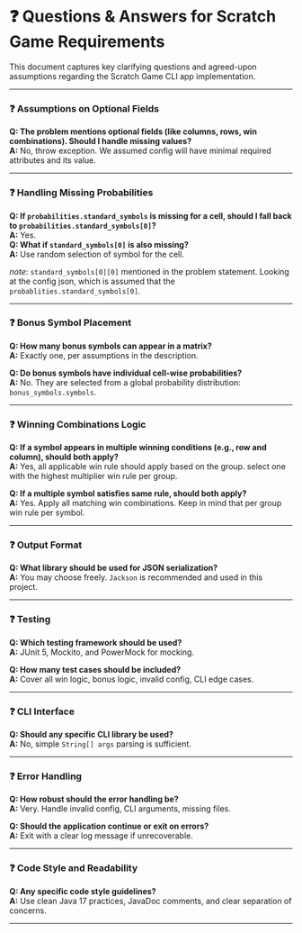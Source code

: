 # ❓ Questions & Answers for Scratch Game Requirements

This document captures key clarifying questions and agreed-upon assumptions regarding the Scratch Game CLI app implementation.

---

### ❓ Assumptions on Optional Fields

**Q: The problem mentions optional fields (like columns, rows, win combinations). Should I handle missing values?**  
**A:** No, throw exception. We assumed config will have minimal required attributes and its value.

---

### ❓ Handling Missing Probabilities

**Q: If `probabilities.standard_symbols` is missing for a cell, should I fall back to `probabilities.standard_symbols[0]`?**  
**A:** Yes.  
**Q: What if `standard_symbols[0]` is also missing?**  
**A:** Use random selection of symbol for the cell.

*note*: `standard_symbols[0][0]` mentioned in the problem statement. Looking at the config json, which is assumed that the `probablities.standard_symbols[0]`. 

---

### ❓ Bonus Symbol Placement

**Q: How many bonus symbols can appear in a matrix?**  
**A:** Exactly one, per assumptions in the description.

**Q: Do bonus symbols have individual cell-wise probabilities?**  
**A:** No. They are selected from a global probability distribution: `bonus_symbols.symbols`.

---

### ❓ Winning Combinations Logic

**Q: If a symbol appears in multiple winning conditions (e.g., row and column), should both apply?**  
**A:** Yes, all applicable win rule should apply based on the group. select one with the highest multiplier win rule per group. 

**Q: If a multiple symbol satisfies same rule, should both apply?**  
**A:** Yes. Apply all matching win combinations. Keep in mind that per group win rule per symbol.

---

### ❓ Output Format

**Q: What library should be used for JSON serialization?**  
**A:** You may choose freely. `Jackson` is recommended and used in this project.

---

### ❓ Testing

**Q: Which testing framework should be used?**  
**A:** JUnit 5, Mockito, and PowerMock for mocking.

**Q: How many test cases should be included?**  
**A:** Cover all win logic, bonus logic, invalid config, CLI edge cases.

---

### ❓ CLI Interface

**Q: Should any specific CLI library be used?**  
**A:** No, simple `String[] args` parsing is sufficient.

---

### ❓ Error Handling

**Q: How robust should the error handling be?**  
**A:** Very. Handle invalid config, CLI arguments, missing files.

**Q: Should the application continue or exit on errors?**  
**A:** Exit with a clear log message if unrecoverable.

---

### ❓ Code Style and Readability

**Q: Any specific code style guidelines?**  
**A:** Use clean Java 17 practices, JavaDoc comments, and clear separation of concerns.

---
